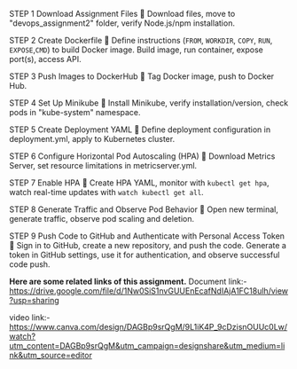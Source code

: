 STEP 1 Download Assignment Files
 Download files, move to "devops_assignment2" folder, verify Node.js/npm installation.

STEP 2 Create Dockerfile
 Define instructions (`FROM`, `WORKDIR`, `COPY`, `RUN`, `EXPOSE`,`CMD`) to build Docker image. Build image, run container, expose port(s), access API.

STEP 3 Push Images to DockerHub
 Tag Docker image, push to Docker Hub.

STEP 4 Set Up Minikube
 Install Minikube, verify installation/version, check pods in "kube-system" namespace.

STEP 5 Create Deployment YAML
 Define deployment configuration in deployment.yml, apply to Kubernetes cluster.

STEP 6 Configure Horizontal Pod Autoscaling (HPA)
 Download Metrics Server, set resource limitations in metricserver.yml.

STEP 7 Enable HPA
 Create HPA YAML, monitor with `kubectl get hpa`, watch real-time updates with `watch kubectl get all`.

STEP 8 Generate Traffic and Observe Pod Behavior
 Open new terminal, generate traffic, observe pod scaling and deletion.

STEP 9 Push Code to GitHub and Authenticate with Personal Access Token
 Sign in to GitHub, create a new repository, and push the code. Generate a token in GitHub settings, use it for authentication, and observe successful code push.


**Here are some related links of this assignment.**
Document link:- https://drive.google.com/file/d/1Nw0SiS1nvGUUEnEcafNdIAjA1FC18ulh/view?usp=sharing

video link:- https://www.canva.com/design/DAGBp9srQgM/9L1iK4P_9cDzisnOUUc0Lw/watch?utm_content=DAGBp9srQgM&utm_campaign=designshare&utm_medium=link&utm_source=editor
